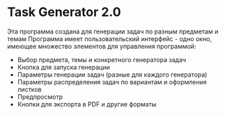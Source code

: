 # Task Generator 2.0
Эта программа создана для генерации задач по разным предметам и темам
Программа имеет пользовательский интерфейс - одно окно, имеющее множество элементов для управления программой:
+ Выбор предмета, темы и конкретного генератора задач
+ Кнопка для запуска генерации
+ Параметры генерации задач (разные для каждого генератора)
+ Параметры распределения задач по вариантам и оформления листков
+ Предпросмотр
+ Кнопки для экспорта в PDF и другие форматы
